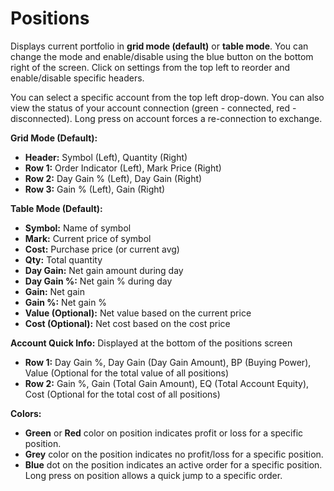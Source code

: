 # **Positions**

Displays current portfolio in **grid mode (default)** or **table mode**. 
You can change the mode and enable/disable using the blue button on the bottom right of the screen.
Click on settings from the top left to reorder and enable/disable specific headers.

You can select a specific account from the top left drop-down.
You can also view the status of your account connection (green - connected, red - disconnected).
Long press on account forces a re-connection to exchange.

**Grid Mode (Default):**
  - **Header:** Symbol (Left), Quantity (Right)
  - **Row 1:** Order Indicator (Left), Mark Price (Right)
  - **Row 2:** Day Gain % (Left), Day Gain (Right)
  - **Row 3:** Gain % (Left), Gain (Right)

**Table Mode (Default):**
  - **Symbol:** Name of symbol
  - **Mark:** Current price of symbol
  - **Cost:** Purchase price (or current avg)
  - **Qty:** Total quantity
  - **Day Gain:** Net gain amount during day
  - **Day Gain %:** Net gain % during day
  - **Gain:** Net gain
  - **Gain %:** Net gain %
  - **Value (Optional):** Net value based on the current price
  - **Cost (Optional):** Net cost based on the cost price

**Account Quick Info:**
  Displayed at the bottom of the positions screen
  - **Row 1:** Day Gain %, Day Gain (Day Gain Amount), BP (Buying Power), Value (Optional for the total value of all positions)
  - **Row 2:** Gain %, Gain (Total Gain Amount), EQ (Total Account Equity), Cost (Optional for the total cost of all positions)

**Colors:**
  - **Green** or **Red** color on position indicates profit or loss for a specific position.
  - **Grey** color on the position indicates no profit/loss for a specific position.
  - **Blue** dot on the position indicates an active order for a specific position. Long press on position allows a quick jump to a specific order.
